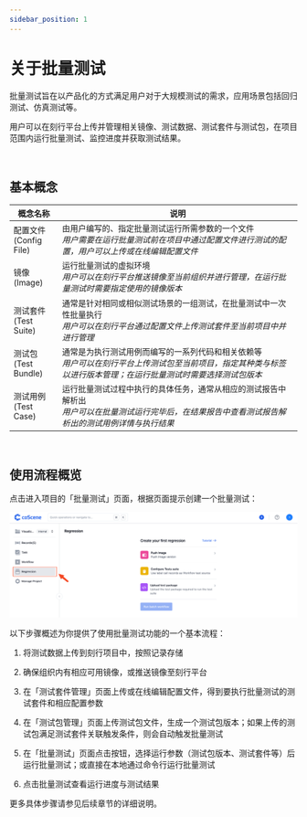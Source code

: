 ```yaml
---
sidebar_position: 1
---
```


# 关于批量测试

批量测试旨在以产品化的方式满足用户对于大规模测试的需求，应用场景包括回归测试、仿真测试等。

用户可以在刻行平台上传并管理相关镜像、测试数据、测试套件与测试包，在项目范围内运行批量测试、监控进度并获取测试结果。

<br />

## 基本概念

| 概念名称                    | 说明                                                                                                                                                                 |
| --------------------------- | -------------------------------------------------------------------------------------------------------------------------------------------------------------------- |
| 配置文件<br />(Config File) | 由用户编写的、指定批量测试运行所需参数的一个文件<br />_用户需要在运行批量测试前在项目中通过配置文件进行测试的配置，用户可以上传或在线编辑配置文件_                   |
| 镜像<br />(Image)           | 运行批量测试的虚拟环境<br />_用户可以在刻行平台推送镜像至当前组织并进行管理，在运行批量测试时需要指定使用的镜像版本_                                                 |
| 测试套件<br />(Test Suite)  | 通常是针对相同或相似测试场景的一组测试，在批量测试中一次性批量执行<br />_用户可以在刻行平台通过配置文件上传测试套件至当前项目中并进行管理_                           |
| 测试包<br />(Test Bundle)   | 通常是为执行测试用例而编写的一系列代码和相关依赖等<br />_用户可以在刻行平台上传测试包至当前项目，指定其种类与标签以进行版本管理；在运行批量测试时需要选择测试包版本_ |
| 测试用例<br />(Test Case)   | 运行批量测试过程中执行的具体任务，通常从相应的测试报告中解析出<br />_用户可以在批量测试运行完毕后，在结果报告中查看测试报告解析出的测试用例详情与执行结果_           |

<br />

## 使用流程概览

点击进入项目的「批量测试」页面，根据页面提示创建一个批量测试：

![regression](../img/regression.png)

以下步骤概述为你提供了使用批量测试功能的一个基本流程：

1. 将测试数据上传到刻行项目中，按照记录存储

2. 确保组织内有相应可用镜像，或推送镜像至刻行平台

3. 在「测试套件管理」页面上传或在线编辑配置文件，得到要执行批量测试的测试套件和相应配置参数

4. 在「测试包管理」页面上传测试包文件，生成一个测试包版本；如果上传的测试包满足测试套件关联触发条件，则会自动触发批量测试

5. 在「批量测试」页面点击按钮，选择运行参数（测试包版本、测试套件等）后运行批量测试；或直接在本地通过命令行运行批量测试

6. 点击批量测试查看运行进度与测试结果

更多具体步骤请参见后续章节的详细说明。

<br />
